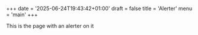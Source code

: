+++
date = '2025-06-24T19:43:42+01:00'
draft = false
title = 'Alerter'
menu = 'main'
+++

This is the page with an alerter on it
<script type="module" src="/assets/js/app2.tsx"></script>
<div id="root"></div>